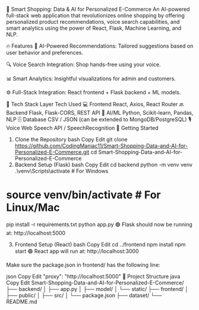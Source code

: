 🛒 Smart Shopping: Data & AI for Personalized E-Commerce
An AI-powered full-stack web application that revolutionizes online shopping by offering personalized product recommendations, voice search capabilities, and smart analytics using the power of React, Flask, Machine Learning, and NLP.

🔥 Features
🧠 AI-Powered Recommendations: Tailored suggestions based on user behavior and preferences.

🔍 Voice Search Integration: Shop hands-free using your voice.

📊 Smart Analytics: Insightful visualizations for admin and customers.

⚙️ Full-Stack Integration: React frontend + Flask backend + ML models.

🧩 Tech Stack
Layer	Tech Used
💻 Frontend	React, Axios, React Router
🔙 Backend	Flask, Flask-CORS, REST API
🤖 AI/ML	Python, Scikit-learn, Pandas, NLP
🗄️ Database	CSV / JSON (can be extended to MongoDB/PostgreSQL)
🎙️ Voice	Web Speech API / SpeechRecognition
🚀 Getting Started
1. Clone the Repository
bash
Copy
Edit
git clone https://github.com/CodingManiac11/Smart-Shopping-Data-and-AI-for-Personalized-E-Commerce.git
cd Smart-Shopping-Data-and-AI-for-Personalized-E-Commerce
2. Backend Setup (Flask)
bash
Copy
Edit
cd backend
python -m venv venv
.\venv\Scripts\activate      # For Windows
# source venv/bin/activate  # For Linux/Mac

pip install -r requirements.txt
python app.py
🟢 Flask should now be running at: http://localhost:5000

3. Frontend Setup (React)
bash
Copy
Edit
cd ../frontend
npm install
npm start
🟢 React app will run at: http://localhost:3000

Make sure the package.json in frontend/ has the following line:

json
Copy
Edit
"proxy": "http://localhost:5000"
📂 Project Structure
java
Copy
Edit
Smart-Shopping-Data-and-AI-for-Personalized-E-Commerce/
├── backend/
│   ├── app.py
│   ├── model/
│   └── static/
├── frontend/
│   ├── public/
│   ├── src/
│   └── package.json
├── dataset/
└── README.md
